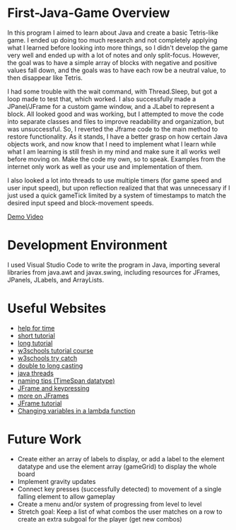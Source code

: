 # First-Java-Game Overview

In this program I aimed to learn about Java and create a basic Tetris-like game. I ended up doing too much research and not completely applying what I learned before looking into more things, so I didn't develop the game very well and ended up with a lot of notes and only split-focus. However, the goal was to have a simple array of blocks with negative and positive values fall down, and the goals was to have each row be a neutral value, to then disappear like Tetris.

I had some trouble with the wait command, with Thread.Sleep, but got a loop made to test that, which worked. I also successfully made a JPanel/JFrame for a custom game window, and a JLabel to represent a block. All looked good and was working, but I attempted to move the code into separate classes and files to improve readability and organization, but was unsuccessful. So, I reverted the Jframe code to the main method to restore functionality. As it stands, I have a better grasp on how certain Java objects work, and now know that I need to implement what I learn while what I am learning is still fresh in my mind and make sure it all works well before moving on. Make the code my own, so to speak. Examples from the internet only work as well as your use and implementation of them.

I also looked a lot into threads to use multiple timers (for game speed and user input speed), but upon reflection realized that that was unnecessary if I just used a quick gameTick limited by a system of timestamps to match the desired input speed and block-movement speeds.

[Demo Video](https://youtu.be/-BphBRK0DX8)

# Development Environment

I used Visual Studio Code to write the program in Java, importing several libraries from java.awt and javax.swing, including resources for JFrames, JPanels, JLabels, and ArrayLists.

# Useful Websites

- [help for time](https://www.javatpoint.com/java-get-current-date#:~:text=Get%20Current%20Date%20%26%20Time%3A%20java.time.Clock,current%20date%20and%20time%20both.)
- [short tutorial](https://www.youtube.com/watch?v=RRubcjpTkks)
- [long tutorial](https://www.youtube.com/watch?v=A74TOX803D0)
- [w3schools tutorial course](https://www.w3schools.com/java/default.asp)
- [w3schools try catch](https://www.w3schools.com/java/java_try_catch.asp)
- [double to long casting](https://www.baeldung.com/java-convert-double-long)
- [java threads](https://jenkov.com/tutorials/java-concurrency/creating-and-starting-threads.html#:~:text=Creating%20a%20thread%20in%20Java,thread.)
- [naming tips (TimeSpan datatype)](https://www.youtube.com/watch?v=-J3wNP6u5YU)
- [JFrame and keypressing](https://www.educative.io/answers/how-to-listen-to-and-take-action-on-keyboard-strokes-in-java)
- [more on JFrames](https://alvinalexander.com/java/java-set-jframe-size/)
- [JFrame tutorial](https://www.youtube.com/watch?v=Kmgo00avvEw)
- [Changing variables in a lambda function](https://unsekhable.com/2020/07/31/how-to-resolve-local-variable-defined-in-an-enclosing-scope-must-be-final-or-effectively-final-error/)

# Future Work

- Create either an array of labels to display, or add a label to the element datatype and use the element array (gameGrid) to display the whole board
- Implement gravity updates
- Connect key presses (successfully detected) to movement of a single falling element to allow gameplay
- Create a menu and/or system of progressing from level to level
- Stretch goal: Keep a list of what combos the user matches on a row to create an extra subgoal for the player (get new combos)
